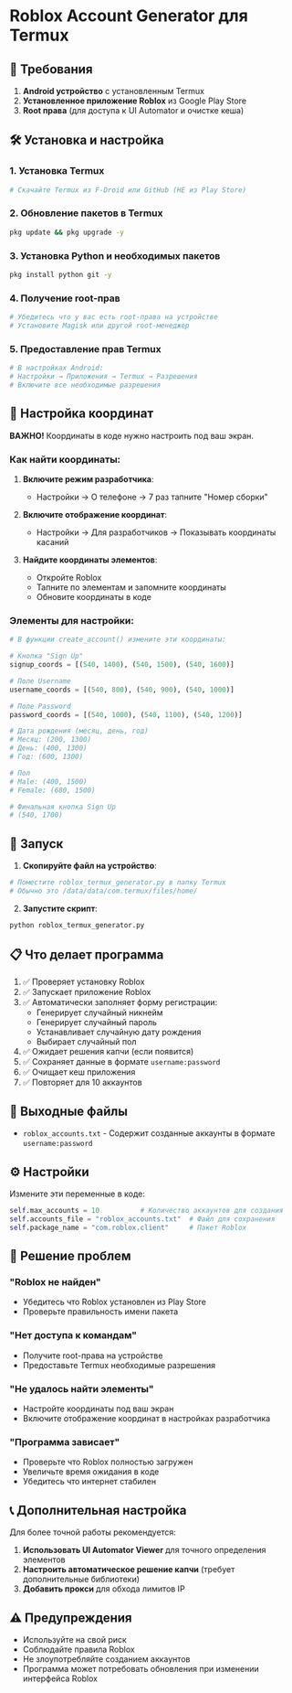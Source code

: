 # Roblox Account Generator для Termux

## 📱 Требования

1. **Android устройство** с установленным Termux
2. **Установленное приложение Roblox** из Google Play Store
3. **Root права** (для доступа к UI Automator и очистке кеша)

## 🛠 Установка и настройка

### 1. Установка Termux
```bash
# Скачайте Termux из F-Droid или GitHub (НЕ из Play Store)
```

### 2. Обновление пакетов в Termux
```bash
pkg update && pkg upgrade -y
```

### 3. Установка Python и необходимых пакетов
```bash
pkg install python git -y
```

### 4. Получение root-прав
```bash
# Убедитесь что у вас есть root-права на устройстве
# Установите Magisk или другой root-менеджер
```

### 5. Предоставление прав Termux
```bash
# В настройках Android:
# Настройки → Приложения → Termux → Разрешения
# Включите все необходимые разрешения
```

## 🎯 Настройка координат

**ВАЖНО!** Координаты в коде нужно настроить под ваш экран.

### Как найти координаты:

1. **Включите режим разработчика**:
   - Настройки → О телефоне → 7 раз тапните "Номер сборки"

2. **Включите отображение координат**:
   - Настройки → Для разработчиков → Показывать координаты касаний

3. **Найдите координаты элементов**:
   - Откройте Roblox
   - Тапните по элементам и запомните координаты
   - Обновите координаты в коде

### Элементы для настройки:

```python
# В функции create_account() измените эти координаты:

# Кнопка "Sign Up"
signup_coords = [(540, 1400), (540, 1500), (540, 1600)]

# Поле Username
username_coords = [(540, 800), (540, 900), (540, 1000)]

# Поле Password  
password_coords = [(540, 1000), (540, 1100), (540, 1200)]

# Дата рождения (месяц, день, год)
# Месяц: (200, 1300)
# День: (400, 1300)  
# Год: (600, 1300)

# Пол
# Male: (400, 1500)
# Female: (680, 1500)

# Финальная кнопка Sign Up
# (540, 1700)
```

## 🚀 Запуск

1. **Скопируйте файл на устройство**:
```bash
# Поместите roblox_termux_generator.py в папку Termux
# Обычно это /data/data/com.termux/files/home/
```

2. **Запустите скрипт**:
```bash
python roblox_termux_generator.py
```

## 📋 Что делает программа

1. ✅ Проверяет установку Roblox
2. ✅ Запускает приложение Roblox
3. ✅ Автоматически заполняет форму регистрации:
   - Генерирует случайный никнейм
   - Генерирует случайный пароль  
   - Устанавливает случайную дату рождения
   - Выбирает случайный пол
4. ✅ Ожидает решения капчи (если появится)
5. ✅ Сохраняет данные в формате `username:password`
6. ✅ Очищает кеш приложения
7. ✅ Повторяет для 10 аккаунтов

## 📁 Выходные файлы

- `roblox_accounts.txt` - Содержит созданные аккаунты в формате `username:password`

## ⚙️ Настройки

Измените эти переменные в коде:

```python
self.max_accounts = 10          # Количество аккаунтов для создания
self.accounts_file = "roblox_accounts.txt"  # Файл для сохранения
self.package_name = "com.roblox.client"     # Пакет Roblox
```

## 🐛 Решение проблем

### "Roblox не найден"
- Убедитесь что Roblox установлен из Play Store
- Проверьте правильность имени пакета

### "Нет доступа к командам"  
- Получите root-права на устройстве
- Предоставьте Termux необходимые разрешения

### "Не удалось найти элементы"
- Настройте координаты под ваш экран
- Включите отображение координат в настройках разработчика

### "Программа зависает"
- Проверьте что Roblox полностью загружен
- Увеличьте время ожидания в коде
- Убедитесь что интернет стабилен

## 📞 Дополнительная настройка

Для более точной работы рекомендуется:

1. **Использовать UI Automator Viewer** для точного определения элементов
2. **Настроить автоматическое решение капчи** (требует дополнительные библиотеки)
3. **Добавить прокси** для обхода лимитов IP

## ⚠️ Предупреждения

- Используйте на свой риск
- Соблюдайте правила Roblox
- Не злоупотребляйте созданием аккаунтов
- Программа может потребовать обновления при изменении интерфейса Roblox
